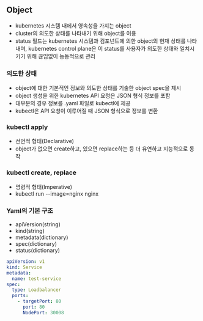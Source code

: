 ## Object
- kubernetes 시스템 내에서 영속성을 가지는 object
- cluster의 의도한 상태를 나타내기 위해 object를 이용
- status 필드는 kubernetes 시스템과 컴포넌트에 의한 object의 현재 상태를 나타내며, kubernetes control plane은 이 status를 사용자가 의도한 상태와 일치시키기 위해 끊임없이 능동적으로 관리

### 의도한 상태
- object에 대한 기본적인 정보와 의도한 상태를 기술한 object spec을 제시
- object 생성을 위한 kubernetes API 요청은 JSON 형식 정보를 포함
- 대부분의 경우 정보를 .yaml 파일로 kubectl에 제공
- kubectl은 API 요청이 이루어질 때 JSON 형식으로 정보를 변환

### kubectl apply
- 선언적 형태(Declarative)
- object가 없으면 create하고, 있으면 replace하는 등 더 유연하고 지능적으로 동작 

### kubectl create, replace
- 명령적 형태(Imperative)
- kubectl run --image=nginx nginx

### Yaml의 기본 구조
- apiVersion(string)
- kind(string)
- metadata(dictionary)
- spec(dictionary)
- status(dictionary)
```yaml
apiVersion: v1
kind: Service
metadata: 
  name: test-service
spec:
  type: Loadbalancer
  ports:
    - targetPort: 80
      port: 80
      NodePort: 30008
```
